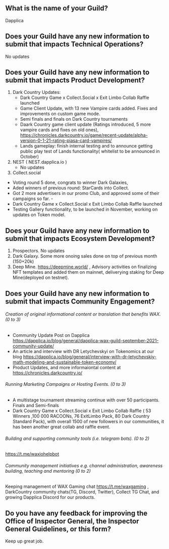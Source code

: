 ## What is the name of your Guild?

Dapplica

## Does your Guild have any new information to submit that impacts Technical Operations?

No updates

## Does your Guild have any new information to submit that impacts Product Development?

1. Dark Country Updates:
    - Dark Country Game  x Сollect.Social x Exit Limbo Collab Raffle launched
    - Game Client Update, with 13 new Vampire cards added. Fixes and improvements on custom game mode.
    - Semi finals and finals on Dark Country tournaments
    - Daark Country game client update (Ratings introduced, 5 more vampire cards and fixes on old ones), https://chronicles.darkcountry.io/game/recent-update/alpha-version-0-1-21-rating-piasa-card-vampires/ 
    - Lands gameplay: finish internal testing and to announce getting public play test of Lands functionality( whitelist to be announced in October)
2. NEST ( NEST.dapplica.io ) 
   - No updates 
3. Collect.social
  - Voting round 5 done, congrats to winner Dark Galaxies, 
  - Aded winners of previous round: StarCards into Collect. 
  - Got 2 more advertisers in our promo Club, and approved some of their campaigns so far.  - 
  - Dark Country Game  x Сollect.Social x Exit Limbo Collab Raffle launched
  - Testing Gallery functionality, to be launched in November, working on updates on Token model.

## Does your Guild have any new information to submit that impacts Ecosystem Development?

1. Prospectors. No updates
2. Dark Galaxy. Some more onoing sales done on top of previous month (150+20k)
3. Deep Mine. https://deepmine.world/ , Advisory activities on finalizing NFT templates and added them on mainnet, deliverying staking for Deep Mine(deployed on testnet). 

## Does your Guild have any new information to submit that impacts Community Engagement?

###### Creation of original informational content or translation that benefits WAX. (0 to 3)

- Community Update Post on Dapplica https://dapplica.io/blog/general/dapplica-wax-guild-september-2021-community-update/
- An article and interview with DR Letychevskyi on Tokenomics at our blog https://dapplica.io/blog/general/interview-with-dr-letychevskiy-math-modeling-and-sustainable-token-economy/
- Product Updates, and more informaiontal content at https://chronicles.darkcountry.io/ 

###### Running Marketing Campaigns or Hosting Events. (0 to 3)
- A multistage tournament streaming continue with over 50 participants. Finals and Semi-finals
- Dark Country Game  x Сollect.Social x Exit Limbo Collab Raffle ( 53 Winners ,100 000 RACOONs, 76 ExitLimbo Pack, 80 Dark Country Standard Pack), with overall 1500 of new followers in our communities, it has been another great collab and raffle event.

###### Building and supporting community tools (i.e. telegram bots). (0 to 2)  
https://t.me/waxiohelpbot 

###### Community management initiatives e.g. channel administration, awareness building, teaching and mentoring (0 to 2)
Keeping management of WAX Gaming chat https://t.me/waxgaming , DarkCountry community chats(TG, Discord, Twitter), Collect TG Chat, and growing Dapplica Discord for our products. 

## Do you have any feedback for improving the Office of Inspector General, the Inspector General Guidelines, or this form?

Keep up great job. 
